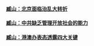 #### [臧山：北京面临治乱大转折](../pages/nsc423/n11406895.md)
#### [臧山：中共缺乏管理开放社会的能力](../pages/nsc423/n11407457.md)
#### [臧山：港澳办表态透露四大关键](../pages/nsc423/n11421628.md)

